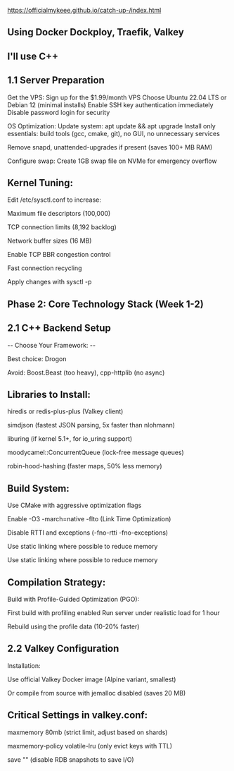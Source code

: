 https://officialmykeee.github.io/catch-up-/index.html

Using Docker Dockploy, Traefik, Valkey
-------------------------------
I'll use C++ 
-------------------
1.1 Server Preparation
----------------------
Get the VPS:
Sign up for the $1.99/month VPS
Choose Ubuntu 22.04 LTS or Debian 12 (minimal installs)
Enable SSH key authentication immediately
Disable password login for security

OS Optimization:
Update system: apt update && apt upgrade
Install only essentials: build tools (gcc, cmake, git), no GUI, no unnecessary services

Remove snapd, unattended-upgrades if present (saves 100+ MB RAM)

Configure swap: Create 1GB swap file on NVMe for emergency overflow

Kernel Tuning:
--------------
Edit /etc/sysctl.conf to increase:

Maximum file descriptors (100,000)

TCP connection limits (8,192 backlog)

Network buffer sizes (16 MB)

Enable TCP BBR congestion control

Fast connection recycling

Apply changes with sysctl -p


Phase 2: Core Technology Stack (Week 1-2)
-------------------------------

2.1 C++ Backend Setup
----------------------

-- Choose Your Framework: --

Best choice: Drogon

Avoid: Boost.Beast (too heavy), cpp-httplib (no async)

Libraries to Install:
--------------------

hiredis or redis-plus-plus (Valkey client)

simdjson (fastest JSON parsing, 5x faster than nlohmann)

liburing (if kernel 5.1+, for io_uring support)

moodycamel::ConcurrentQueue (lock-free message queues)

robin-hood-hashing (faster maps, 50% less memory)

Build System:
-----------
Use CMake with aggressive optimization flags

Enable -O3 -march=native -flto (Link Time Optimization)

Disable RTTI and exceptions (-fno-rtti -fno-exceptions)

Use static linking where possible to reduce memory


Use static linking where possible to reduce memory

Compilation Strategy:
---------------------
Build with Profile-Guided Optimization (PGO):

First build with profiling enabled
Run server under realistic load for 1 hour

Rebuild using the profile data (10-20% faster)

2.2 Valkey Configuration
-------------------------

Installation:

Use official Valkey Docker image (Alpine variant, smallest)

Or compile from source with jemalloc disabled (saves 20 MB)

Critical Settings in valkey.conf:
---------------------------------

maxmemory 80mb (strict limit, adjust based on shards)

maxmemory-policy volatile-lru (only evict keys with TTL)

save "" (disable RDB snapshots to save I/O)
